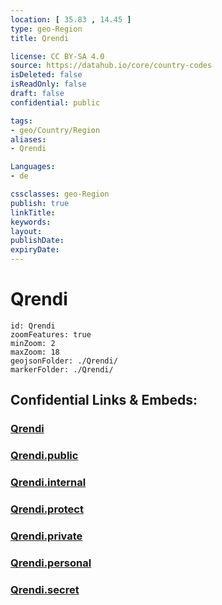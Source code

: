 ```yaml
---
location: [ 35.83 , 14.45 ] 
type: geo-Region
title: Qrendi

license: CC BY-SA 4.0
source: https://datahub.io/core/country-codes
isDeleted: false
isReadOnly: false
draft: false
confidential: public

tags:
- geo/Country/Region
aliases:
- Qrendi

Languages:
- de

cssclasses: geo-Region
publish: true
linkTitle: 
keywords: 
layout: 
publishDate: 
expiryDate: 
---
```


# Qrendi

```leaflet
id: Qrendi
zoomFeatures: true 
minZoom: 2 
maxZoom: 18
geojsonFolder: ./Qrendi/
markerFolder: ./Qrendi/
```


## Confidential Links & Embeds: 

### [Qrendi](/_Standards/Earth/Continent/Europe/Europe~South/Malta/Regions~Malta/Nofsinhar/counties~Nofsinhar/Qrendi.md) 

### [Qrendi.public](/_public/Earth/Continent/Europe/Europe~South/Malta/Regions~Malta/Nofsinhar/counties~Nofsinhar/Qrendi.public.md) 

### [Qrendi.internal](/_internal/Earth/Continent/Europe/Europe~South/Malta/Regions~Malta/Nofsinhar/counties~Nofsinhar/Qrendi.internal.md) 

### [Qrendi.protect](/_protect/Earth/Continent/Europe/Europe~South/Malta/Regions~Malta/Nofsinhar/counties~Nofsinhar/Qrendi.protect.md) 

### [Qrendi.private](/_private/Earth/Continent/Europe/Europe~South/Malta/Regions~Malta/Nofsinhar/counties~Nofsinhar/Qrendi.private.md) 

### [Qrendi.personal](/_personal/Earth/Continent/Europe/Europe~South/Malta/Regions~Malta/Nofsinhar/counties~Nofsinhar/Qrendi.personal.md) 

### [Qrendi.secret](/_secret/Earth/Continent/Europe/Europe~South/Malta/Regions~Malta/Nofsinhar/counties~Nofsinhar/Qrendi.secret.md)

